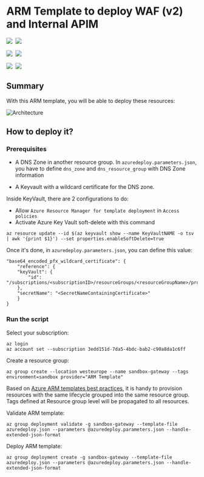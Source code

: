 # ARM Template to deploy WAF (v2) and Internal APIM

<IMG SRC="https://azurequickstartsservice.blob.core.windows.net/badges/301-apim-internal-with-waf-v2-and-ssl/PublicLastTestDate.svg" />&nbsp;
<IMG SRC="https://azurequickstartsservice.blob.core.windows.net/badges/301-apim-internal-with-waf-v2-and-ssl/PublicDeployment.svg" />&nbsp;

<IMG SRC="https://azurequickstartsservice.blob.core.windows.net/badges/301-apim-internal-with-waf-v2-and-ssl/FairfaxLastTestDate.svg" />&nbsp;
<IMG SRC="https://azurequickstartsservice.blob.core.windows.net/badges/301-apim-internal-with-waf-v2-and-ssl/FairfaxDeployment.svg" />&nbsp;

<IMG SRC="https://azurequickstartsservice.blob.core.windows.net/badges/301-apim-internal-with-waf-v2-and-ssl/BestPracticeResult.svg" />&nbsp;
<IMG SRC="https://azurequickstartsservice.blob.core.windows.net/badges/301-apim-internal-with-waf-v2-and-ssl/CredScanResult.svg" />&nbsp;

## Summary
With this ARM template, you will be able to deploy these resources:

![Architecture](docs/archi-sandbox.png)


## How to deploy it?
### Prerequisites

* A DNS Zone in another resource group. In `azuredeploy.parameters.json`, you have to define `dns_zone` and `dns_resource_group` with DNS Zone information

* A Keyvault with a wildcard certificate for the DNS zone. 

Inside KeyVault, there are 2 configurations to do:
- Allow `Azure Resource Manager for template deployment` in `Access policies`
- Activate Azure Key Vault soft-delete with this command
```
az resource update --id $(az keyvault show --name KeyVaultNAME -o tsv | awk '{print $1}') --set properties.enableSoftDelete=true
```

Once it's done, in `azuredeploy.parameters.json`, you can define this value:
```
"base64_encoded_pfx_wildcard_certificate": {
    "reference": {
    "keyVault": {
        "id": "/subscriptions/<subscriptionID>/resourceGroups/<resourceGroupName>/providers/Microsoft.KeyVault/vaults/<KeyVaultName>"
    },
    "secretName": "<SecretNameContainingCertificate>"
    }
}
```

### Run the script
Select your subscription:
```
az login
az account set --subscription 3edd151d-7da5-4bdc-bab2-c90a8da1c6ff
````

Create a resource group:
```
az group create --location westeurope --name sandbox-gateway --tags environment=sandbox provider="ARM Template"
```
Based on [Azure ARM templates best practices](https://docs.microsoft.com/en-gb/archive/blogs/mvpawardprogram/azure-resource-manager), it is handy to provision resources with the same lifecycle grouped into the same resource group.
Tags defined at Resource group level will be propagated to all resources.

Validate ARM template:
```
az group deployment validate -g sandbox-gateway --template-file azuredeploy.json --parameters @azuredeploy.parameters.json --handle-extended-json-format
```

Deploy ARM template:
```
az group deployment create -g sandbox-gateway --template-file azuredeploy.json --parameters @azuredeploy.parameters.json --handle-extended-json-format
```
